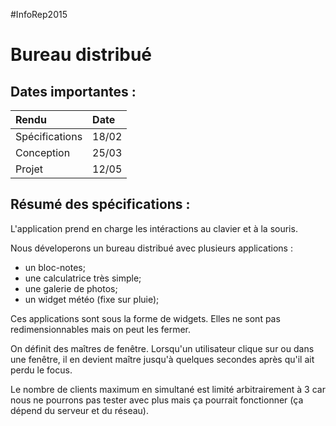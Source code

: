 #InfoRep2015

Bureau distribué
======================
Dates importantes :
----------------------
|Rendu|Date|
|:---|:--|
|Spécifications|18/02|
|Conception|25/03|
|Projet|12/05|

Résumé des spécifications :
------------------------------
L'application prend en charge les intéractions au clavier et à la souris.

Nous déveloperons un bureau distribué avec plusieurs applications : 
- un bloc-notes;
- une calculatrice très simple;
- une galerie de photos;
- un widget météo (fixe sur pluie);

Ces applications sont sous la forme de widgets. Elles ne sont pas redimensionnables mais on peut les fermer. 

On définit des maîtres de fenêtre. Lorsqu'un utilisateur clique sur ou dans une fenêtre, il en devient maître jusqu'à quelques secondes après qu'il ait perdu le focus.

Le nombre de clients maximum en simultané est limité arbitrairement à 3 car nous ne pourrons pas tester avec plus mais ça pourrait fonctionner (ça dépend du serveur et du réseau).
